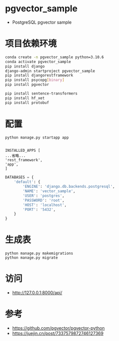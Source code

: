 # pgvector_sample
- PostgreSQL pgvector sample

# 项目依赖环境
```bash
conda create -n pgvector_sample python=3.10.6
conda activate pgvector_sample
pip install django
django-admin startproject pgvector_sample
pip install djangorestframework
pip install psycopg[binary]
pip install pgvector
```


```bash
pip install sentence-transformers
pip install hf_xet
pip install protobuf
```



# 配置
```bash
python manage.py startapp app

```


```

INSTALLED_APPS [
...省略...
'rest_framework',
'app',
]

```


```python
DATABASES = {
    'default': {
        'ENGINE': 'django.db.backends.postgresql',
        'NAME': 'vector_sample',
        'USER': 'postgres',
        'PASSWORD': 'root',
        'HOST': 'localhost',
        'PORT': '5432',
    }
}

```

# 生成表

```
python manage.py makemigrations
python manage.py migrate

```

# 访问
- http://127.0.0.1:8000/api/
# 参考
- https://github.com/pgvector/pgvector-python
- https://juejin.cn/post/7337579872746127369